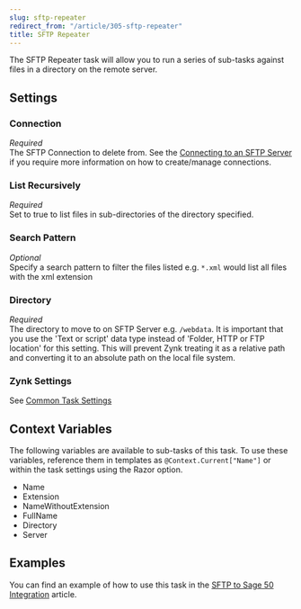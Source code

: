 ```yaml
---
slug: sftp-repeater
redirect_from: "/article/305-sftp-repeater"
title: SFTP Repeater
---
```

The SFTP Repeater task will allow you to run a series of sub-tasks against files in a directory on the remote server.

## Settings
### Connection
_Required_  
The SFTP Connection to delete from.  See the [Connecting to an SFTP Server](connecting-to-an-sftp-server) if you require more information on how to create/manage connections.

### List Recursively
_Required_  
Set to true to list files in sub-directories of the directory specified.

### Search Pattern
_Optional_  
Specify a search pattern to filter the files listed e.g. `*.xml` would list all files with the xml extension

### Directory
_Required_  
The directory to move to on SFTP Server e.g. `/webdata`.  It is important that you use the 'Text or script' data type instead of 'Folder, HTTP or FTP location' for this setting. This will prevent Zynk treating it as a relative path and converting it to an absolute path on the local file system.

### Zynk Settings
See [Common Task Settings](common-task-settings)

## Context Variables
The following variables are available to sub-tasks of this task. To use these variables, reference them in templates as `@Context.Current["Name"]` or within the task settings using the Razor option.

 * Name
 * Extension
 * NameWithoutExtension
 * FullName
 * Directory
 * Server

## Examples
You can find an example of how to use this task in the [SFTP to Sage 50 Integration](465-sftp-to-sage-50-integration) article.